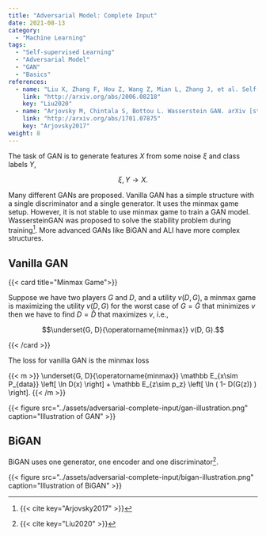 ```yaml
---
title: "Adversarial Model: Complete Input"
date: 2021-08-13
category:
  - "Machine Learning"
tags:
  - "Self-supervised Learning"
  - "Adversarial Model"
  - "GAN"
  - "Basics"
references:
  - name: "Liu X, Zhang F, Hou Z, Wang Z, Mian L, Zhang J, et al. Self-supervised Learning: Generative or Contrastive. arXiv [cs.LG]. 2020. Available: http://arxiv.org/abs/2006.08218"
    link: "http://arxiv.org/abs/2006.08218"
    key: "Liu2020"
  - name: "Arjovsky M, Chintala S, Bottou L. Wasserstein GAN. arXiv [stat.ML]. 2017. Available: http://arxiv.org/abs/1701.07875"
    link: "http://arxiv.org/abs/1701.07875"
    key: "Arjovsky2017"
weight: 8
---
```



The task of GAN is to generate features $X$ from some noise $\xi$ and class labels $Y$,

$$\xi, Y \to X.$$

Many different GANs are proposed. Vanilla GAN has a simple structure with a single discriminator and a single generator. It uses the minmax game setup. However, it is not stable to use minmax game to train a GAN model. WassersteinGAN was proposed to solve the stability problem during training[^Arjovsky2017]. More advanced GANs like BiGAN and ALI have more complex structures.



## Vanilla GAN

{{< card title="Minmax Game">}}

Suppose we have two players $G$ and $D$, and a utility $v(D, G)$, a minmax game is maximizing the utility $v(D, G)$ for the worst case of $G=\hat G$ that minimizes $v$ then we have to find $D=\hat D$ that maximizes $v$, i.e.,

$$\underset{G, D}{\operatorname{minmax}} v(D, G).$$

{{< /card >}}


The loss for vanilla GAN is the minmax loss

{{< m >}}
\underset{G, D}{\operatorname{minmax}} \mathbb E_{x\sim P_{data}} \left[ \ln D(x) \right] + \mathbb E_{z\sim p_z} \left[ \ln ( 1- D(G(z)) ) \right].
{{< /m >}}


{{< figure src="../assets/adversarial-complete-input/gan-illustration.png" caption="Illustration of GAN" >}}

## BiGAN

BiGAN uses one generator, one encoder and one discriminator[^Liu2020].

{{< figure src="../assets/adversarial-complete-input/bigan-illustration.png" caption="Illustration of BiGAN" >}}



[^Liu2020]: {{< cite key="Liu2020" >}}
[^Arjovsky2017]: {{< cite key="Arjovsky2017" >}}